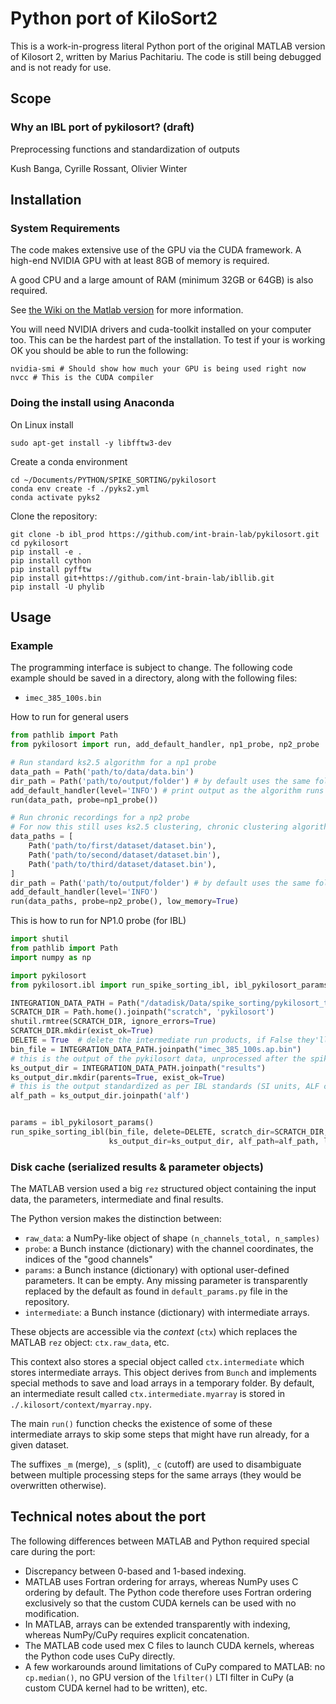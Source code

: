 # Python port of KiloSort2

This is a work-in-progress literal Python port of the original MATLAB version of Kilosort 2, written by Marius Pachitariu.
The code is still being debugged and is not ready for use.

## Scope
### Why an IBL port of pykilosort? (draft)
Preprocessing functions and standardization of outputs

Kush Banga, Cyrille Rossant, Olivier Winter

## Installation 

### System Requirements

The code makes extensive use of the GPU via the CUDA framework. A high-end NVIDIA GPU with at least 8GB of memory is required.

A good CPU and a large amount of RAM (minimum 32GB or 64GB) is also required.

See [the Wiki on the Matlab version](https://github.com/MouseLand/Kilosort2/wiki/8.-Hardware-guide) for more information.

<!-- TODO: What OS's does this work on? I am testing with Ubuntu .04. -->

You will need NVIDIA drivers and cuda-toolkit installed on your computer too. This can be the hardest part of the installation. To test if your is working OK you should be able to run the following:
```
nvidia-smi # Should show how much your GPU is being used right now
nvcc # This is the CUDA compiler
```

### Doing the install using Anaconda

On Linux install 
    
    sudo apt-get install -y libfftw3-dev

Create a conda environment

    cd ~/Documents/PYTHON/SPIKE_SORTING/pykilosort
    conda env create -f ./pyks2.yml
    conda activate pyks2

Clone the repository:

    git clone -b ibl_prod https://github.com/int-brain-lab/pykilosort.git
    cd pykilosort
    pip install -e .
    pip install cython
    pip install pyfftw
    pip install git+https://github.com/int-brain-lab/ibllib.git
    pip install -U phylib




## Usage

### Example

The programming interface is subject to change. The following code example should be saved in a directory, along with the following files:

* `imec_385_100s.bin`

How to run for general users
```python
from pathlib import Path
from pykilosort import run, add_default_handler, np1_probe, np2_probe

# Run standard ks2.5 algorithm for a np1 probe
data_path = Path('path/to/data/data.bin')
dir_path = Path('path/to/output/folder') # by default uses the same folder as the dataset
add_default_handler(level='INFO') # print output as the algorithm runs
run(data_path, probe=np1_probe())

# Run chronic recordings for a np2 probe
# For now this still uses ks2.5 clustering, chronic clustering algorithm coming soon!
data_paths = [
    Path('path/to/first/dataset/dataset.bin'),
    Path('path/to/second/dataset/dataset.bin'),
    Path('path/to/third/dataset/dataset.bin'),
]
dir_path = Path('path/to/output/folder') # by default uses the same folder as the first dataset
add_default_handler(level='INFO')
run(data_paths, probe=np2_probe(), low_memory=True)
```

This is how to run for NP1.0 probe (for IBL)
```python
import shutil
from pathlib import Path
import numpy as np

import pykilosort
from pykilosort.ibl import run_spike_sorting_ibl, ibl_pykilosort_params

INTEGRATION_DATA_PATH = Path("/datadisk/Data/spike_sorting/pykilosort_tests")
SCRATCH_DIR = Path.home().joinpath("scratch", 'pykilosort')
shutil.rmtree(SCRATCH_DIR, ignore_errors=True)
SCRATCH_DIR.mkdir(exist_ok=True)
DELETE = True  # delete the intermediate run products, if False they'll be copied over
bin_file = INTEGRATION_DATA_PATH.joinpath("imec_385_100s.ap.bin")
# this is the output of the pykilosort data, unprocessed after the spike sorter
ks_output_dir = INTEGRATION_DATA_PATH.joinpath("results")
ks_output_dir.mkdir(parents=True, exist_ok=True)
# this is the output standardized as per IBL standards (SI units, ALF convention)
alf_path = ks_output_dir.joinpath('alf')


params = ibl_pykilosort_params()
run_spike_sorting_ibl(bin_file, delete=DELETE, scratch_dir=SCRATCH_DIR,
                      ks_output_dir=ks_output_dir, alf_path=alf_path, log_level='DEBUG', params=params)
```

### Disk cache (serialized results & parameter objects)

The MATLAB version used a big `rez` structured object containing the input data, the parameters, intermediate and final results.

The Python version makes the distinction between:

- `raw_data`: a NumPy-like object of shape `(n_channels_total, n_samples)`
- `probe`: a Bunch instance (dictionary) with the channel coordinates, the indices of the "good channels"
- `params`: a Bunch instance (dictionary) with optional user-defined parameters. It can be empty. Any missing parameter is transparently replaced by the default as found in `default_params.py` file in the repository.
- `intermediate`: a Bunch instance (dictionary) with intermediate arrays.

These objects are accessible via the *context* (`ctx`) which replaces the MATLAB `rez` object: `ctx.raw_data`, etc.

This context also stores a special object called `ctx.intermediate` which stores intermediate arrays. This object derives from `Bunch` and implements special methods to save and load arrays in a temporary folder. By default, an intermediate result called `ctx.intermediate.myarray` is stored in `./.kilosort/context/myarray.npy`.

The main `run()` function checks the existence of some of these intermediate arrays to skip some steps that might have run already, for a given dataset.

The suffixes `_m` (merge), `_s` (split), `_c` (cutoff) are used to disambiguate between multiple processing steps for the same arrays (they would be overwritten otherwise).


## Technical notes about the port

The following differences between MATLAB and Python required special care during the port:

* Discrepancy between 0-based and 1-based indexing.
* MATLAB uses Fortran ordering for arrays, whereas NumPy uses C ordering by default. The Python code therefore uses Fortran ordering exclusively so that the custom CUDA kernels can be used with no modification.
* In MATLAB, arrays can be extended transparently with indexing, whereas NumPy/CuPy requires explicit concatenation.
* The MATLAB code used mex C files to launch CUDA kernels, whereas the Python code uses CuPy directly.
* A few workarounds around limitations of CuPy compared to MATLAB: no `cp.median()`, no GPU version of the `lfilter()` LTI filter in CuPy (a custom CUDA kernel had to be written), etc.
